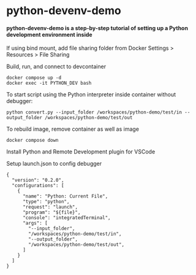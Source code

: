 # python-devenv-demo

#### python-devenv-demo is a step-by-step tutorial of setting up a Python development environment inside 

If using bind mount, add file sharing folder from Docker Settings > Resources > File Sharing

Build, run, and connect to devcontainer

    docker compose up -d
    docker exec -it PYTHON_DEV bash

To start script using the Python interpreter inside container without debugger:

    python convert.py --input_folder /workspaces/python-demo/test/in --output_folder /workspaces/python-demo/test/out

To rebuild image, remove container as well as image

    docker compose down

Install Python and Remote Development plugin for VSCode

Setup launch.json to config debugger

    {
      "version": "0.2.0",
      "configurations": [
        {
          "name": "Python: Current File",
          "type": "python",
          "request": "launch",
          "program": "${file}",
          "console": "integratedTerminal",
          "args": [
            "--input_folder",
            "/workspaces/python-demo/test/in",
            "--output_folder",
            "/workspaces/python-demo/test/out",
          ]
        }
      ]
    }
